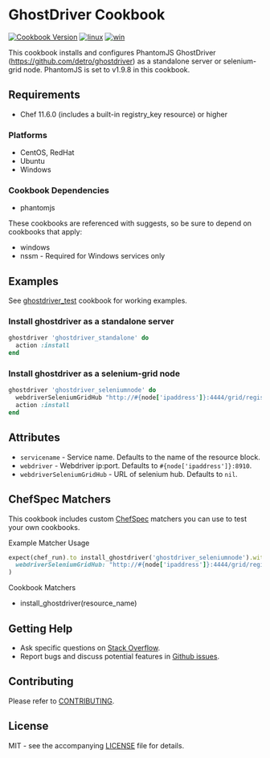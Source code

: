 # GhostDriver Cookbook

[![Cookbook Version](http://img.shields.io/cookbook/v/ghostdriver.svg?style=flat-square)][supermarket]
[![linux](http://img.shields.io/travis/dhoer/chef-ghostdriver/master.svg?label=linux&style=flat-square)][linux]
[![win](https://img.shields.io/appveyor/ci/dhoer/chef-ghostdriver/master.svg?label=windows&style=flat-square)][win]

[supermarket]: https://supermarket.chef.io/cookbooks/ghostdriver
[linux]: https://travis-ci.org/dhoer/chef-ghostdriver
[win]: https://ci.appveyor.com/project/dhoer/chef-ghostdriver


This cookbook installs and configures PhantomJS GhostDriver (https://github.com/detro/ghostdriver) as a 
standalone server or selenium-grid node. PhantomJS is set to v1.9.8 in this cookbook.

## Requirements

- Chef 11.6.0 (includes a built-in registry_key resource) or higher

### Platforms

- CentOS, RedHat
- Ubuntu
- Windows

### Cookbook Dependencies

- phantomjs

These cookbooks are referenced with suggests, so be sure to depend on cookbooks that apply:

- windows
- nssm - Required for Windows services only 

## Examples

See [ghostdriver_test](https://github.com/dhoer/chef-ghostdriver/tree/master/test/fixtures/cookbooks/ghostdriver_test)
cookbook for working examples. 

### Install ghostdriver as a standalone server

```ruby
ghostdriver 'ghostdriver_standalone' do
  action :install
end
```

### Install ghostdriver as a selenium-grid node

```ruby
ghostdriver 'ghostdriver_seleniumnode' do
  webdriverSeleniumGridHub "http://#{node['ipaddress']}:4444/grid/register/"
  action :install
end
```

## Attributes

- `servicename` - Service name.  Defaults to the name of the resource block. 
- `webdriver` - Webdriver ip:port.  Defaults to `#{node['ipaddress']}:8910`.
- `webdriverSeleniumGridHub` -  URL of selenium hub. Defaults to `nil`.

## ChefSpec Matchers

This cookbook includes custom [ChefSpec](https://github.com/sethvargo/chefspec) matchers you can use to test 
your own cookbooks.

Example Matcher Usage

```ruby
expect(chef_run).to install_ghostdriver('ghostdriver_seleniumnode').with(
  webdriverSeleniumGridHub: "http://#{node['ipaddress']}:4444/grid/register/"
)
```
      
Cookbook Matchers

- install_ghostdriver(resource_name)

## Getting Help

- Ask specific questions on [Stack Overflow](http://stackoverflow.com/questions/tagged/chef+ghostdriver).
- Report bugs and discuss potential features in [Github issues](https://github.com/dhoer/chef-ghostdriver/issues).

## Contributing

Please refer to [CONTRIBUTING](https://github.com/dhoer/chef-ghostdriver/blob/master/CONTRIBUTING.md).

## License

MIT - see the accompanying [LICENSE](https://github.com/dhoer/chef-ghostdriver/blob/master/LICENSE.md) file for details.
